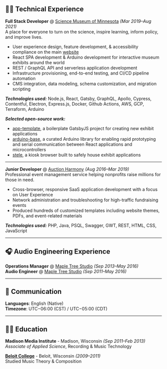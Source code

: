 ## 👨‍💻 Technical Experience

**Full Stack Developer** @ [Science Museum of Minnesota](https://smm.org/) _(Mar 2019–Aug 2021)_<br/>
A place for everyone to turn on the science, inspire learning, inform policy, and improve lives.
  - User experience design, feature development, & accessibility compliance on the main [website](https://smm.org/)
  - React SPA development & Arduino development for interactive museum exhibits around the world
  - REST / GraphQL API and serverless application development
  - Infrastructure provisioning, end-to-end testing, and CI/CD pipeline automation
  - CMS integration, data modeling, schema customization, and migration scripting

**_Technologies used:_** Node.js, React, Gatsby, GraphQL, Apollo, Cypress, Contentful, Electron, Express.js, Docker, Github Actions, AWS, GCP, Terraform, Arduino

**_Selected open-source work:_**
  - [app-template](https://github.com/scimusmn/app-template), a boilerplate GatsbyJS project for creating new exhibit applications
  - [arduino-base](https://github.com/scimusmn/arduino-base), a curated Arduino library for enabling rapid prototyping and serial communication between React applications and microcontrollers
  - [stele](https://github.com/scimusmn/stele), a kiosk browser built to safely house exhibit applications
___
**Junior Developer** @ [Auction Harmony](https://www.auctionharmony.com/) _(Aug 2016–Mar 2019)_<br/>
Professional event management service helping nonprofits raise millions for those in need.
  - Cross-browser, responsive SaaS application development with a focus on User Experience
  - Network administration and troubleshooting for high-traffic fundraising events
  - Produced hundreds of customized templates including website themes, PDFs, and event-related materials

**_Technologies used:_** PHP, Java, PSQL, Swagger, GWT, REST, HTML, CSS, JavaScript
___
## 🎧 Audio Engineering Experience

**Operations Manager** @ [Maple Tree Studio](https://www.beloit.edu/celeb/recording-studio/) _(Sep 2013–May 2016)_<br/>
**Audio Engineer** @ [Maple Tree Studio](https://www.beloit.edu/celeb/recording-studio/) _(Sep 2011–May 2016)_<br/>
___
## 💬 Communication

**Languages**: English (Native)<br/>
**Timezone**: UTC−06:00 (CST) /	UTC−05:00 (CDT)
___
## 🧑‍🎓 Education

**Madison Media Institute** - Madison, Wisconsin _(Sep 2011–Feb 2013)_<br/>
_Associate of Applied Science_, Recording & Music Technology

**[Beloit College](https://www.beloit.edu/)** - Beloit, Wisconsin _(2009–2011)_<br/>
Studied Music Theory & Composition
